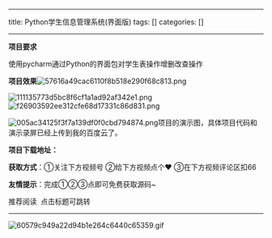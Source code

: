 
--- 
title:  Python学生信息管理系统(界面版) 
tags: []
categories: [] 

---
**项目要求**

使用pycharm通过Python的界面包对学生表操作增删改查操作

**项目效果**<img src="https://img-blog.csdnimg.cn/img_convert/57616a49cac6110f8b518e290f68c813.png" alt="57616a49cac6110f8b518e290f68c813.png">

<img src="https://img-blog.csdnimg.cn/img_convert/111135773d5bc8f6cf1a1ad92af342e1.png" alt="111135773d5bc8f6cf1a1ad92af342e1.png">

<img src="https://img-blog.csdnimg.cn/img_convert/f26903592ee312cfe68d17331c86d831.png" alt="f26903592ee312cfe68d17331c86d831.png">

<img src="https://img-blog.csdnimg.cn/img_convert/005ac34125f3f7a139df0f0cbd794874.png" alt="005ac34125f3f7a139df0f0cbd794874.png">项目的演示图，具体项目代码和演示录屏已经上传到我的百度云了。

**项目下载地址：**

**获取方式**：①关注下方视频号 ②给下方视频点个♥ ③在下方视频评论区扣66

**友情提示**：完成①②③点即可免费获取源码~

推荐阅读  点击标题可跳转
- - - - - - - - - 
<img src="https://img-blog.csdnimg.cn/img_convert/60579c949a22d94b1e264c6440c65359.gif" alt="60579c949a22d94b1e264c6440c65359.gif">
